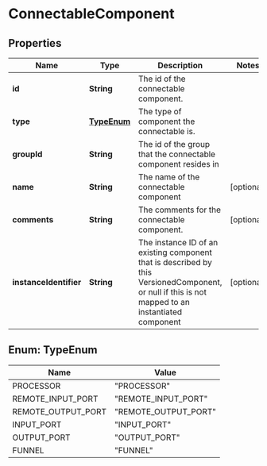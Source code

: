 
# ConnectableComponent

## Properties
Name | Type | Description | Notes
------------ | ------------- | ------------- | -------------
**id** | **String** | The id of the connectable component. | 
**type** | [**TypeEnum**](#TypeEnum) | The type of component the connectable is. | 
**groupId** | **String** | The id of the group that the connectable component resides in | 
**name** | **String** | The name of the connectable component |  [optional]
**comments** | **String** | The comments for the connectable component. |  [optional]
**instanceIdentifier** | **String** | The instance ID of an existing component that is described by this VersionedComponent, or null if this is not mapped to an instantiated component |  [optional]


<a name="TypeEnum"></a>
## Enum: TypeEnum
Name | Value
---- | -----
PROCESSOR | &quot;PROCESSOR&quot;
REMOTE_INPUT_PORT | &quot;REMOTE_INPUT_PORT&quot;
REMOTE_OUTPUT_PORT | &quot;REMOTE_OUTPUT_PORT&quot;
INPUT_PORT | &quot;INPUT_PORT&quot;
OUTPUT_PORT | &quot;OUTPUT_PORT&quot;
FUNNEL | &quot;FUNNEL&quot;



